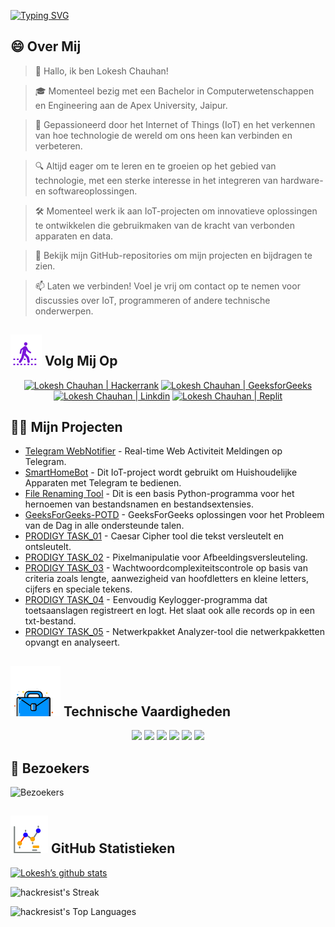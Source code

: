 [![Typing SVG](https://readme-typing-svg.demolab.com?font=Fira+Code&weight=800&size=22&pause=1000&center=true&vCenter=true&width=835&lines=%F0%9F%91%8BHallo+bezoekers.+Welkom+hier!%F0%9F%91%8B;%F0%9F%9A%80+Laten+we+samen+grootse+dingen+cre%C3%ABren!+%F0%9F%9A%80;%E2%9C%A8+In+de+wereld+van+technologie+en+daarbuiten.+%E2%9C%A8)](https://git.io/typing-svg)

## 😄 Over Mij
> 👋 Hallo, ik ben Lokesh Chauhan!

> 🎓 Momenteel bezig met een Bachelor in Computerwetenschappen en Engineering aan de Apex University, Jaipur.

> 🌟 Gepassioneerd door het Internet of Things (IoT) en het verkennen van hoe technologie de wereld om ons heen kan verbinden en verbeteren.

> 🔍 Altijd eager om te leren en te groeien op het gebied van technologie, met een sterke interesse in het integreren van hardware- en softwareoplossingen.

> 🛠 Momenteel werk ik aan IoT-projecten om innovatieve oplossingen te ontwikkelen die gebruikmaken van de kracht van verbonden apparaten en data.

> 🔭 Bekijk mijn GitHub-repositories om mijn projecten en bijdragen te zien.

> 📫 Laten we verbinden! Voel je vrij om contact op te nemen voor discussies over IoT, programmeren of andere technische onderwerpen.
<!--
<p align="center">
  <a href="https://www.linkedin.com/in/lokeshchauhanapex/"><img src="https://img.shields.io/badge/Linkedin-10000?style=plastic&logo=LinkedIn&logoColor=FFFFFF&labelColor=2A79D7&color=2A79D7" alt="Lokesh Chauhan  | Linkdin"/></a>
  -->
  
## ![Volg Mij](/icon/follow.svg) Volg Mij Op
<p>
<p align="center">
    <a href="https://www.hackerrank.com/profile/lokeshchauhan"><img src="https://img.shields.io/badge/Hackerrank-100000?style=plastic&logo=hackerrank&logoColor=FFFFFF&labelColor=42BA3D&color=0EA608" alt="Lokesh Chauhan | Hackerrank"/></a>
    <a href="https://auth.geeksforgeeks.org/user/lokeshchauhan"><img src="https://img.shields.io/badge/GeeksforGeeks-100000?style=plastic&logo=geeksforgeeks&logoColor=FFFFFF&labelColor=42BA3D&color=23891F" alt="Lokesh Chauhan | GeeksforGeeks"/></a>
  <a href="https://www.linkedin.com/in/lokeshchauhanapex/"><img src="https://img.shields.io/badge/Linkedin-10000?style=plastic&logo=LinkedIn&logoColor=FFFFFF&labelColor=2A79D7&color=2A79D7" alt="Lokesh Chauhan  | Linkdin"/></a>
   </a>
    <a href="https://replit.com/@HackResist"><img src="https://img.shields.io/badge/Replit-100000?style=plastic&logo=replit&logoColor=f26207&labelColor=051E59&color=0e1525" alt="Lokesh Chauhan | Replit"/>
    </a>
</p>

## 👨‍💻 Mijn Projecten
* [Telegram WebNotifier](https://github.com/HackResist/Telegram_WebNotifier) - Real-time Web Activiteit Meldingen op Telegram.
* [SmartHomeBot](https://github.com/HackResist/SmartHomeBot) - Dit IoT-project wordt gebruikt om Huishoudelijke Apparaten met Telegram te bedienen.
* [File Renaming Tool](https://github.com/HackResist/File-Renaming-Tool) - Dit is een basis Python-programma voor het hernoemen van bestandsnamen en bestandsextensies.
* [GeeksForGeeks-POTD](https://github.com/HackResist/GeeksForGeeks-POTD) - GeeksForGeeks oplossingen voor het Probleem van de Dag in alle ondersteunde talen.
* [PRODIGY TASK_01](https://github.com/HackResist/PRODIGY_CS_01) - Caesar Cipher tool die tekst versleutelt en ontsleutelt.
* [PRODIGY TASK_02](https://github.com/HackResist/PRODIGY_CS_02) - Pixelmanipulatie voor Afbeeldingsversleuteling.
* [PRODIGY TASK_03](https://github.com/HackResist/PRODIGY_CS_03) - Wachtwoordcomplexiteitscontrole op basis van criteria zoals lengte, aanwezigheid van hoofdletters en kleine letters, cijfers en speciale tekens.
* [PRODIGY TASK_04](https://github.com/HackResist/PRODIGY_CS_04) - Eenvoudig Keylogger-programma dat toetsaanslagen registreert en logt. Het slaat ook alle records op in een txt-bestand.
* [PRODIGY TASK_05](https://github.com/HackResist/PRODIGY_CS_05) - Netwerkpakket Analyzer-tool die netwerkpakketten opvangt en analyseert.

## ![Technische Vaardigheden](/icon/Skill.svg) Technische Vaardigheden
<p align="center">
  <a href="https://www.open-std.org/JTC1/SC22/WG14/">
    <img src="https://skillicons.dev/icons?i=c" /></a>
 <a href=https://www.oracle.com/java/">
    <img src="https://skillicons.dev/icons?i=java" /></a>
 <a href="https://isocpp.org/">
    <img src="https://skillicons.dev/icons?i=cpp" /></a>
<a href="https://www.python.org/">
    <img src="https://skillicons.dev/icons?i=py" /></a>
<a href="https://www.gnu.org/software/bash/">
    <img src="https://skillicons.dev/icons?i=bash" /></a>
  <a href="https://ecma-international.org/publications-and-standards/standards/ecma-262/">
    <img src="https://skillicons.dev/icons?i=js" /></a>
</p>

## 👀 Bezoekers
![Bezoekers](https://moe-counter.glitch.me/get/@HackResist?theme=rule34)

## ![Github Statistieken](/icon/graph.svg) GitHub Statistieken 
[![Lokesh’s github stats](https://github-readme-stats.vercel.app/api?username=HackResist&show_icons=true&theme=dark&count_private=true)](https://github.com/HackResist)

 ![hackresist's Streak](https://github-readme-streak-stats.herokuapp.com/?user=hackresist&theme=cobalt&hide_border=false)

  ![hackresist's Top Languages](https://github-readme-stats.vercel.app/api/top-langs/?username=hackresist&theme=cobalt&show_icons=true&hide_border=false&layout=compact)
